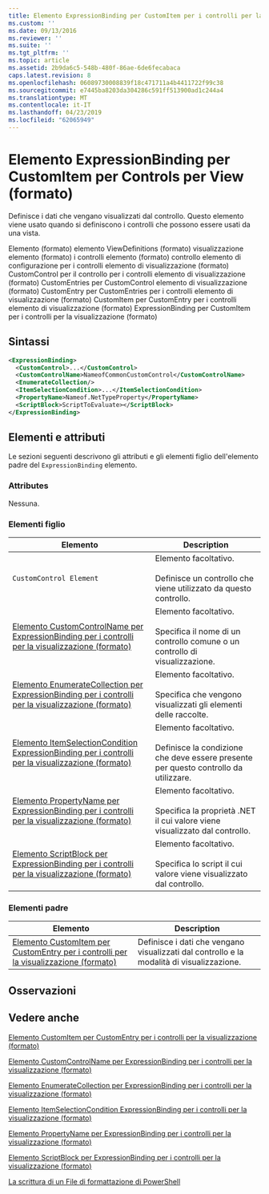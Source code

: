 ```yaml
---
title: Elemento ExpressionBinding per CustomItem per i controlli per la visualizzazione (formato) | Microsoft Docs
ms.custom: ''
ms.date: 09/13/2016
ms.reviewer: ''
ms.suite: ''
ms.tgt_pltfrm: ''
ms.topic: article
ms.assetid: 2b9da6c5-548b-480f-86ae-6de6fecabaca
caps.latest.revision: 8
ms.openlocfilehash: 06089730008839f18c471711a4b4411722f99c38
ms.sourcegitcommit: e7445ba8203da304286c591ff513900ad1c244a4
ms.translationtype: MT
ms.contentlocale: it-IT
ms.lasthandoff: 04/23/2019
ms.locfileid: "62065949"
---
```

# <a name="expressionbinding-element-for-customitem-for-controls-for-view-format"></a>Elemento ExpressionBinding per CustomItem per Controls per View (formato)

Definisce i dati che vengano visualizzati dal controllo. Questo elemento viene usato quando si definiscono i controlli che possono essere usati da una vista.

Elemento (formato) elemento ViewDefinitions (formato) visualizzazione elemento (formato) i controlli elemento (formato) controllo elemento di configurazione per i controlli elemento di visualizzazione (formato) CustomControl per il controllo per i controlli elemento di visualizzazione (formato) CustomEntries per CustomControl elemento di visualizzazione (formato) CustomEntry per CustomEntries per i controlli elemento di visualizzazione (formato) CustomItem per CustomEntry per i controlli elemento di visualizzazione (formato) ExpressionBinding per CustomItem per i controlli per la visualizzazione (formato)

## <a name="syntax"></a>Sintassi

```xml
<ExpressionBinding>
  <CustomControl>...</CustomControl>
  <CustomControlName>NameofCommonCustomControl</CustomControlName>
  <EnumerateCollection/>
  <ItemSelectionCondition>...</ItemSelectionCondition>
  <PropertyName>Nameof.NetTypeProperty</PropertyName>
  <ScriptBlock>ScriptToEvaluate></ScriptBlock>
</ExpressionBinding>
```

## <a name="attributes-and-elements"></a>Elementi e attributi

Le sezioni seguenti descrivono gli attributi e gli elementi figlio dell'elemento padre del `ExpressionBinding` elemento.

### <a name="attributes"></a>Attributes

Nessuna.

### <a name="child-elements"></a>Elementi figlio

|Elemento|Description|
|-------------|-----------------|
|`CustomControl Element`|Elemento facoltativo.<br /><br /> Definisce un controllo che viene utilizzato da questo controllo.|
|[Elemento CustomControlName per ExpressionBinding per i controlli per la visualizzazione (formato)](./customcontrolname-element-for-expressionbinding-for-controls-for-view-format.md)|Elemento facoltativo.<br /><br /> Specifica il nome di un controllo comune o un controllo di visualizzazione.|
|[Elemento EnumerateCollection per ExpressionBinding per i controlli per la visualizzazione (formato)](./enumeratecollection-element-for-expressionbinding-for-controls-for-view-format.md)|Elemento facoltativo.<br /><br /> Specifica che vengono visualizzati gli elementi delle raccolte.|
|[Elemento ItemSelectionCondition ExpressionBinding per i controlli per la visualizzazione (formato)](./itemselectioncondition-element-for-expressionbinding-for-controls-for-view-format.md)|Elemento facoltativo.<br /><br /> Definisce la condizione che deve essere presente per questo controllo da utilizzare.|
|[Elemento PropertyName per ExpressionBinding per i controlli per la visualizzazione (formato)](./propertyname-element-for-expressionbinding-for-controls-for-view-format.md)|Elemento facoltativo.<br /><br /> Specifica la proprietà .NET il cui valore viene visualizzato dal controllo.|
|[Elemento ScriptBlock per ExpressionBinding per i controlli per la visualizzazione (formato)](./scriptblock-element-for-expressionbinding-for-controls-for-view-format.md)|Elemento facoltativo.<br /><br /> Specifica lo script il cui valore viene visualizzato dal controllo.|

### <a name="parent-elements"></a>Elementi padre

|Elemento|Description|
|-------------|-----------------|
|[Elemento CustomItem per CustomEntry per i controlli per la visualizzazione (formato)](./customitem-element-for-customentry-for-controls-for-view-format.md)|Definisce i dati che vengano visualizzati dal controllo e la modalità di visualizzazione.|

## <a name="remarks"></a>Osservazioni

## <a name="see-also"></a>Vedere anche

[Elemento CustomItem per CustomEntry per i controlli per la visualizzazione (formato)](./customitem-element-for-customentry-for-controls-for-view-format.md)

[Elemento CustomControlName per ExpressionBinding per i controlli per la visualizzazione (formato)](./customcontrolname-element-for-expressionbinding-for-controls-for-view-format.md)

[Elemento EnumerateCollection per ExpressionBinding per i controlli per la visualizzazione (formato)](./enumeratecollection-element-for-expressionbinding-for-controls-for-view-format.md)

[Elemento ItemSelectionCondition ExpressionBinding per i controlli per la visualizzazione (formato)](./itemselectioncondition-element-for-expressionbinding-for-controls-for-view-format.md)

[Elemento PropertyName per ExpressionBinding per i controlli per la visualizzazione (formato)](./propertyname-element-for-expressionbinding-for-controls-for-view-format.md)

[Elemento ScriptBlock per ExpressionBinding per i controlli per la visualizzazione (formato)](./scriptblock-element-for-expressionbinding-for-controls-for-view-format.md)

[La scrittura di un File di formattazione di PowerShell](./writing-a-powershell-formatting-file.md)
